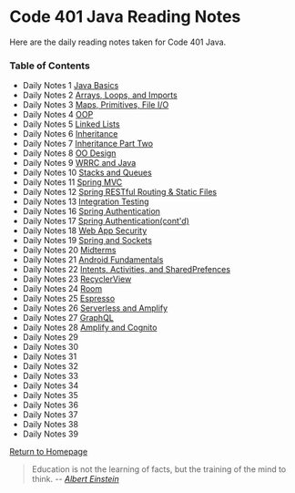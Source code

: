 # **Code 401 Java Reading Notes**
Here are the daily reading notes taken for Code 401 Java.  
  
### <addr> Table of Contents
* Daily Notes 1 [Java Basics](401/class1.md)
* Daily Notes 2 [Arrays, Loops, and Imports](401/class2.md)
* Daily Notes 3 [Maps, Primitives, File I/O](401/class3.md)
* Daily Notes 4 [OOP](401/class4.md)
* Daily Notes 5 [Linked Lists](401/class5.md)
* Daily Notes 6 [Inheritance](401/class6.md)
* Daily Notes 7 [Inheritance Part Two](401/class7.md)
* Daily Notes 8 [OO Design](401/class8.md)
* Daily Notes 9 [WRRC and Java](401/class9.md)
* Daily Notes 10 [Stacks and Queues](401/class10.md)
* Daily Notes 11 [Spring MVC](401/class11.md)
* Daily Notes 12 [Spring RESTful Routing & Static Files](401/class12.md)
* Daily Notes 13 [Integration Testing](401/class13.md)
* Daily Notes 16 [Spring Authentication](401/class16.md)
* Daily Notes 17 [Spring Authentication(cont'd)](401/class17.md)
* Daily Notes 18 [Web App Security](401/class18.md)
* Daily Notes 19 [Spring and Sockets](401/class19.md)
* Daily Notes 20 [Midterms](401/class20.md)
* Daily Notes 21 [Android Fundamentals](401/class21.md)
* Daily Notes 22 [Intents, Activities, and SharedPrefences](401/class22.md)
* Daily Notes 23 [RecyclerView](401/class23.md)
* Daily Notes 24 [Room](401/class24.md)
* Daily Notes 25 [Espresso](401/class25.md)
* Daily Notes 26 [Serverless and Amplify](401/class26.md)
* Daily Notes 27 [GraphQL](401/class27.md)
* Daily Notes 28 [Amplify and Cognito](401/class28.md)
* Daily Notes 29 [](401/class29.md)
* Daily Notes 30 [](401/class30.md)
* Daily Notes 31 [](401/class31.md)
* Daily Notes 32 [](401/class32.md)
* Daily Notes 33 [](401/class33.md)
* Daily Notes 34 [](401/class34.md)
* Daily Notes 35 [](401/class35.md)
* Daily Notes 36 [](401/class36.md)
* Daily Notes 37 [](401/class37.md)
* Daily Notes 38 [](401/class38.md)
* Daily Notes 39 [](401/class39.md)
 
[Return to Homepage](https://claudiobailon.github.io/reading-notes/) 

>Education is not the learning of facts,
>but the training of the mind to think.
> -- <cite>[Albert Einstein][1]</cite>

[1]:https://www.goodreads.com/quotes/6137386-education-is-not-the-learning-of-facts-but-the-training
